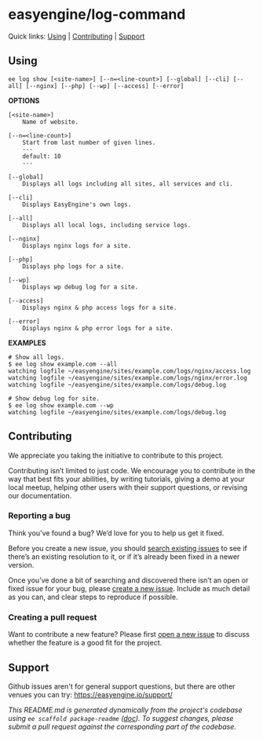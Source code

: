 easyengine/log-command
======================





Quick links: [Using](#using) | [Contributing](#contributing) | [Support](#support)

## Using

~~~
ee log show [<site-name>] [--n=<line-count>] [--global] [--cli] [--all] [--nginx] [--php] [--wp] [--access] [--error]
~~~

**OPTIONS**

	[<site-name>]
		Name of website.

	[--n=<line-count>]
		Start from last number of given lines.
		---
		default: 10
		---

	[--global]
		Displays all logs including all sites, all services and cli.

	[--cli]
		Displays EasyEngine's own logs.

	[--all]
		Displays all local logs, including service logs.

	[--nginx]
		Displays nginx logs for a site.

	[--php]
		Displays php logs for a site.

	[--wp]
		Displays wp debug log for a site.

	[--access]
		Displays nginx & php access logs for a site.

	[--error]
		Displays nginx & php error logs for a site.

**EXAMPLES**

    # Show all logs.
    $ ee log show example.com --all
    watching logfile ~/easyengine/sites/example.com/logs/nginx/access.log
    watching logfile ~/easyengine/sites/example.com/logs/nginx/error.log
    watching logfile ~/easyengine/sites/example.com/logs/debug.log

    # Show debug log for site.
    $ ee log show example.com --wp
    watching logfile ~/easyengine/sites/example.com/logs/debug.log

## Contributing

We appreciate you taking the initiative to contribute to this project.

Contributing isn’t limited to just code. We encourage you to contribute in the way that best fits your abilities, by writing tutorials, giving a demo at your local meetup, helping other users with their support questions, or revising our documentation.

### Reporting a bug

Think you’ve found a bug? We’d love for you to help us get it fixed.

Before you create a new issue, you should [search existing issues](https://github.com/easyengine/log-command/issues?q=label%3Abug%20) to see if there’s an existing resolution to it, or if it’s already been fixed in a newer version.

Once you’ve done a bit of searching and discovered there isn’t an open or fixed issue for your bug, please [create a new issue](https://github.com/easyengine/log-command/issues/new). Include as much detail as you can, and clear steps to reproduce if possible.

### Creating a pull request

Want to contribute a new feature? Please first [open a new issue](https://github.com/easyengine/log-command/issues/new) to discuss whether the feature is a good fit for the project.

## Support

Github issues aren't for general support questions, but there are other venues you can try: https://easyengine.io/support/


*This README.md is generated dynamically from the project's codebase using `ee scaffold package-readme` ([doc](https://github.com/EasyEngine/scaffold-command)). To suggest changes, please submit a pull request against the corresponding part of the codebase.*
